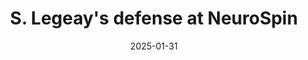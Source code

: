 ---
title: S. Legeay's defense at NeuroSpin
desc:
ext_url: https://theses.fr/s307055
date: 2025-01-31
---